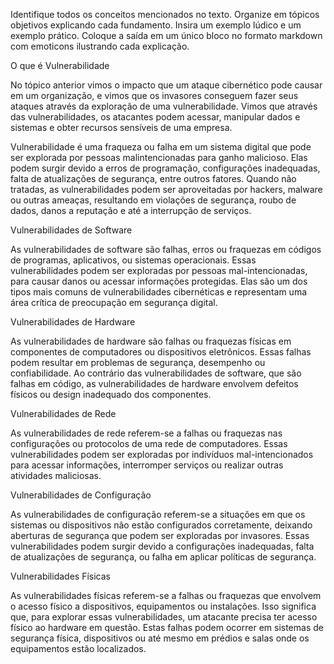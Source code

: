 Identifique todos os conceitos mencionados no texto. Organize em tópicos objetivos explicando cada fundamento. Insira um exemplo lúdico e um exemplo prático. Coloque a saída em um único bloco no formato markdown com emoticons ilustrando cada explicação.

O que é Vulnerabilidade

No tópico anterior vimos o impacto que um ataque
cibernético pode causar em um organização, e vimos
que os invasores conseguem fazer seus ataques
através da exploração de uma vulnerabilidade.
Vimos que através das vulnerabilidades, os atacantes
podem acessar, manipular dados e sistemas e obter
recursos sensíveis de uma empresa.

Vulnerabilidade é uma fraqueza ou falha em um sistema
digital que pode ser explorada por pessoas malintencionadas para ganho malicioso.
Elas podem surgir devido a erros de programação,
configurações inadequadas, falta de atualizações de
segurança, entre outros fatores.
Quando não tratadas, as vulnerabilidades podem ser
aproveitadas por hackers, malware ou outras ameaças,
resultando em violações de segurança, roubo de dados,
danos a reputação e até a interrupção de serviços.


Vulnerabilidades de Software

As vulnerabilidades de software são falhas, erros ou
fraquezas em códigos de programas, aplicativos, ou
sistemas operacionais.
Essas vulnerabilidades podem ser exploradas por
pessoas mal-intencionadas, para causar danos ou
acessar informações protegidas.
Elas são um dos tipos mais comuns de vulnerabilidades
cibernéticas e representam uma área crítica de
preocupação em segurança digital.

Vulnerabilidades de Hardware

As vulnerabilidades de hardware são falhas ou
fraquezas físicas em componentes de computadores ou
dispositivos eletrônicos. Essas falhas podem resultar em
problemas de segurança, desempenho ou
confiabilidade.
Ao contrário das vulnerabilidades de software, que são
falhas em código, as vulnerabilidades de hardware
envolvem defeitos físicos ou design inadequado dos
componentes.

Vulnerabilidades de Rede

As vulnerabilidades de rede referem-se a falhas ou
fraquezas nas configurações ou protocolos de uma rede
de computadores.
Essas vulnerabilidades podem ser exploradas por
indivíduos mal-intencionados para acessar informações,
interromper serviços ou realizar outras atividades
maliciosas.

Vulnerabilidades de Configuração

As vulnerabilidades de configuração referem-se a
situações em que os sistemas ou dispositivos não estão
configurados corretamente, deixando aberturas de
segurança que podem ser exploradas por invasores.
Essas vulnerabilidades podem surgir devido a
configurações inadequadas, falta de atualizações de
segurança, ou falha em aplicar políticas de segurança.

Vulnerabilidades Físicas

As vulnerabilidades físicas referem-se a falhas ou
fraquezas que envolvem o acesso físico a dispositivos,
equipamentos ou instalações. Isso significa que, para
explorar essas vulnerabilidades, um atacante precisa ter
acesso físico ao hardware em questão.
Estas falhas podem ocorrer em sistemas de segurança
física, dispositivos ou até mesmo em prédios e salas
onde os equipamentos estão localizados.

